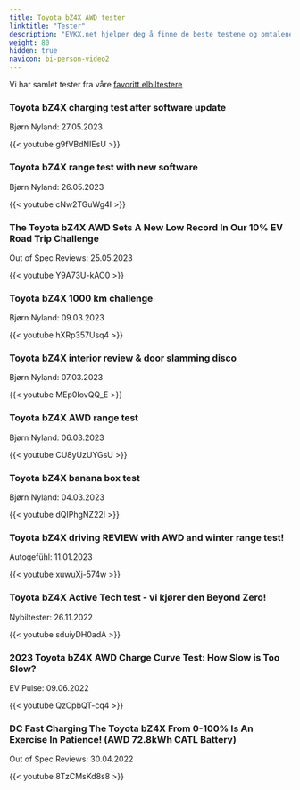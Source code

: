 ```yaml
---
title: Toyota bZ4X AWD tester
linktitle: "Tester"
description: "EVKX.net hjelper deg å finne de beste testene og omtalene av denne modellen. "
weight: 80
hidden: true
navicon: bi-person-video2
---
```

Vi har samlet tester fra våre [favoritt elbiltestere](../../../../guides/evreviewers/)

<div class="container text-center shadow p-2 pe-4 mb-5 bg-body-tertiary rounded border">
<h3>Toyota bZ4X charging test after software update</h3>
<p>Bjørn Nyland: 27.05.2023</p>

{{< youtube g9fVBdNIEsU >}}

</div>
<div class="container text-center shadow p-2 pe-4 mb-5 bg-body-tertiary rounded border">
<h3>Toyota bZ4X range test with new software</h3>
<p>Bjørn Nyland: 26.05.2023</p>

{{< youtube cNw2TGuWg4I >}}

</div>
<div class="container text-center shadow p-2 pe-4 mb-5 bg-body-tertiary rounded border">
<h3>The Toyota bZ4X AWD Sets A New Low Record In Our 10% EV Road Trip Challenge</h3>
<p>Out of Spec Reviews: 25.05.2023</p>

{{< youtube Y9A73U-kAO0 >}}

</div>
<div class="container text-center shadow p-2 pe-4 mb-5 bg-body-tertiary rounded border">
<h3>Toyota bZ4X 1000 km challenge</h3>
<p>Bjørn Nyland: 09.03.2023</p>

{{< youtube hXRp357Usq4 >}}

</div>
<div class="container text-center shadow p-2 pe-4 mb-5 bg-body-tertiary rounded border">
<h3>Toyota bZ4X interior review & door slamming disco</h3>
<p>Bjørn Nyland: 07.03.2023</p>

{{< youtube MEp0IovQQ_E >}}

</div>
<div class="container text-center shadow p-2 pe-4 mb-5 bg-body-tertiary rounded border">
<h3>Toyota bZ4X AWD range test</h3>
<p>Bjørn Nyland: 06.03.2023</p>

{{< youtube CU8yUzUYGsU >}}

</div>
<div class="container text-center shadow p-2 pe-4 mb-5 bg-body-tertiary rounded border">
<h3>Toyota bZ4X banana box test</h3>
<p>Bjørn Nyland: 04.03.2023</p>

{{< youtube dQIPhgNZ22I >}}

</div>
<div class="container text-center shadow p-2 pe-4 mb-5 bg-body-tertiary rounded border">
<h3>Toyota bZ4X driving REVIEW with AWD and winter range test!</h3>
<p>Autogefühl: 11.01.2023</p>

{{< youtube xuwuXj-574w >}}

</div>
<div class="container text-center shadow p-2 pe-4 mb-5 bg-body-tertiary rounded border">
<h3>Toyota bZ4X Active Tech test - vi kjører den Beyond Zero!</h3>
<p>Nybiltester: 26.11.2022</p>

{{< youtube sduiyDH0adA >}}

</div>
<div class="container text-center shadow p-2 pe-4 mb-5 bg-body-tertiary rounded border">
<h3>2023 Toyota bZ4X AWD Charge Curve Test: How Slow is Too Slow?</h3>
<p>EV Pulse: 09.06.2022</p>

{{< youtube QzCpbQT-cq4 >}}

</div>
<div class="container text-center shadow p-2 pe-4 mb-5 bg-body-tertiary rounded border">
<h3>DC Fast Charging The Toyota bZ4X From 0-100% Is An Exercise In Patience! (AWD 72.8kWh CATL Battery)</h3>
<p>Out of Spec Reviews: 30.04.2022</p>

{{< youtube 8TzCMsKd8s8 >}}

</div>
